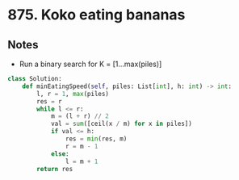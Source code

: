# 875. Koko eating bananas

## Notes
- Run a binary search for K = [1...max(piles)] 


```python
class Solution:
    def minEatingSpeed(self, piles: List[int], h: int) -> int:
        l, r = 1, max(piles)
        res = r
        while l <= r:
            m = (l + r) // 2
            val = sum([ceil(x / m) for x in piles])
            if val <= h:
                res = min(res, m)
                r = m - 1
            else:
                l = m + 1
        return res
```